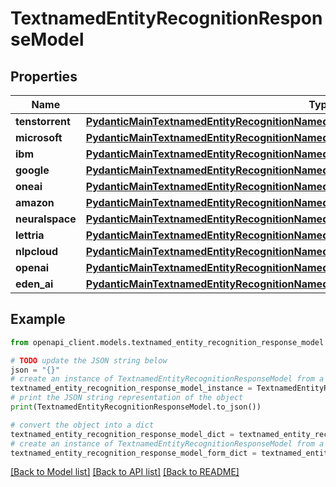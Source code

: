 # TextnamedEntityRecognitionResponseModel


## Properties

Name | Type | Description | Notes
------------ | ------------- | ------------- | -------------
**tenstorrent** | [**PydanticMainTextnamedEntityRecognitionNamedEntityRecognitionDataClass94559368908400**](PydanticMainTextnamedEntityRecognitionNamedEntityRecognitionDataClass94559368908400.md) |  | [optional] 
**microsoft** | [**PydanticMainTextnamedEntityRecognitionNamedEntityRecognitionDataClass94559368911920**](PydanticMainTextnamedEntityRecognitionNamedEntityRecognitionDataClass94559368911920.md) |  | [optional] 
**ibm** | [**PydanticMainTextnamedEntityRecognitionNamedEntityRecognitionDataClass94559368915088**](PydanticMainTextnamedEntityRecognitionNamedEntityRecognitionDataClass94559368915088.md) |  | [optional] 
**google** | [**PydanticMainTextnamedEntityRecognitionNamedEntityRecognitionDataClass94559368893296**](PydanticMainTextnamedEntityRecognitionNamedEntityRecognitionDataClass94559368893296.md) |  | [optional] 
**oneai** | [**PydanticMainTextnamedEntityRecognitionNamedEntityRecognitionDataClass94559368894240**](PydanticMainTextnamedEntityRecognitionNamedEntityRecognitionDataClass94559368894240.md) |  | [optional] 
**amazon** | [**PydanticMainTextnamedEntityRecognitionNamedEntityRecognitionDataClass94559368937232**](PydanticMainTextnamedEntityRecognitionNamedEntityRecognitionDataClass94559368937232.md) |  | [optional] 
**neuralspace** | [**PydanticMainTextnamedEntityRecognitionNamedEntityRecognitionDataClass94559368921984**](PydanticMainTextnamedEntityRecognitionNamedEntityRecognitionDataClass94559368921984.md) |  | [optional] 
**lettria** | [**PydanticMainTextnamedEntityRecognitionNamedEntityRecognitionDataClass94559368925152**](PydanticMainTextnamedEntityRecognitionNamedEntityRecognitionDataClass94559368925152.md) |  | [optional] 
**nlpcloud** | [**PydanticMainTextnamedEntityRecognitionNamedEntityRecognitionDataClass94559368898224**](PydanticMainTextnamedEntityRecognitionNamedEntityRecognitionDataClass94559368898224.md) |  | [optional] 
**openai** | [**PydanticMainTextnamedEntityRecognitionNamedEntityRecognitionDataClass94559368902528**](PydanticMainTextnamedEntityRecognitionNamedEntityRecognitionDataClass94559368902528.md) |  | [optional] 
**eden_ai** | [**PydanticMainTextnamedEntityRecognitionNamedEntityRecognitionDataClass94559368943056**](PydanticMainTextnamedEntityRecognitionNamedEntityRecognitionDataClass94559368943056.md) |  | [optional] 

## Example

```python
from openapi_client.models.textnamed_entity_recognition_response_model import TextnamedEntityRecognitionResponseModel

# TODO update the JSON string below
json = "{}"
# create an instance of TextnamedEntityRecognitionResponseModel from a JSON string
textnamed_entity_recognition_response_model_instance = TextnamedEntityRecognitionResponseModel.from_json(json)
# print the JSON string representation of the object
print(TextnamedEntityRecognitionResponseModel.to_json())

# convert the object into a dict
textnamed_entity_recognition_response_model_dict = textnamed_entity_recognition_response_model_instance.to_dict()
# create an instance of TextnamedEntityRecognitionResponseModel from a dict
textnamed_entity_recognition_response_model_form_dict = textnamed_entity_recognition_response_model.from_dict(textnamed_entity_recognition_response_model_dict)
```
[[Back to Model list]](../README.md#documentation-for-models) [[Back to API list]](../README.md#documentation-for-api-endpoints) [[Back to README]](../README.md)


